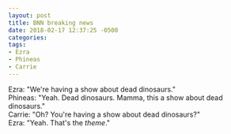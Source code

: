 ```yaml
---
layout: post
title: BNN breaking news
date: 2018-02-17 12:37:25 -0500
categories:
tags:
- Ezra
- Phineas
- Carrie
---
```


Ezra: "We're having a show about dead dinosaurs."<br/>
Phineas: "Yeah. Dead dinosaurs. Mamma, this a show about dead dinosaurs."</br>
Carrie: "Oh? You're having a show about dead dinosaurs?"<br/>
Ezra: "Yeah. That's the _theme_."<br/>
